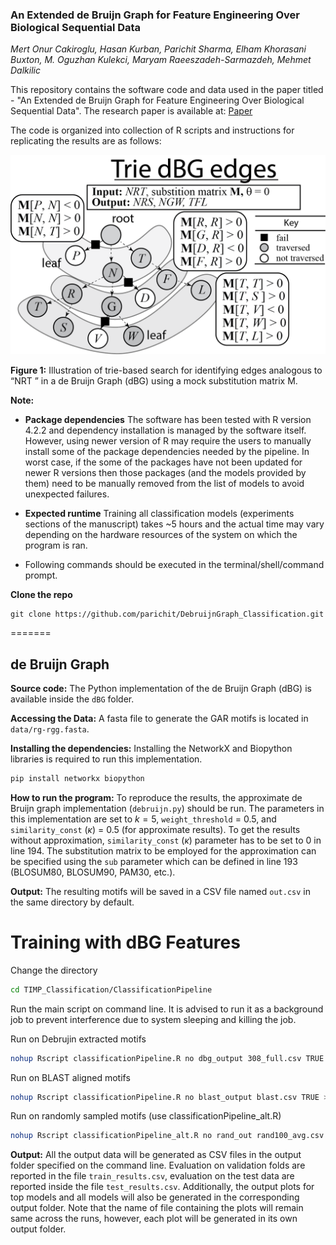 ### An Extended de Bruijn Graph for Feature Engineering Over Biological Sequential Data

_Mert Onur Cakiroglu, Hasan Kurban, Parichit Sharma, Elham Khorasani Buxton, M. Oguzhan Kulekci, Maryam Raeeszadeh-Sarmazdeh, Mehmet Dalkilic_

This repository contains the software code and data used in the paper titled - "An Extended de Bruijn Graph for Feature Engineering Over Biological Sequential Data". The research paper is available at: [Paper](https://iopscience.iop.org/article/10.1088/2632-2153/ad5fde)


The code is organized into collection of R scripts and instructions for replicating the results are as follows:

<div align="center">
  <img src="images/Figure1.png" alt="Image description" width="700">
  </br>
</div>

__Figure 1:__ Illustration of trie-based search for identifying edges analogous to “NRT ” in a
de Bruijn Graph (dBG) using a mock substitution matrix M.

**Note:** 

- __Package dependencies__ The software has been tested with R version 4.2.2 and dependency installation is managed by the software itself. However, using newer version of R may require the users to manually install some of the package dependencies needed by the pipeline. In worst case, if the some of the packages have not been updated for newer R versions then those packages (and the models provided by them) need to be manually removed from the list of models to avoid unexpected failures.

- __Expected runtime__ Training all classification models (experiments sections of the manuscript) takes ~5 hours and the actual time may vary depending on the hardware resources of the system on which the program is ran. 


- Following commands should be executed in the terminal/shell/command prompt.

**Clone the repo**

```
git clone https://github.com/parichit/DebruijnGraph_Classification.git
```

=======

## de Bruijn Graph


**Source code:** The Python implementation of the de Bruijn Graph (dBG) is available inside the `dBG` folder.

**Accessing the Data:** A fasta file to generate the GAR motifs is located in `data/rg-rgg.fasta`.

**Installing the dependencies:** Installing the NetworkX and Biopython libraries is required to run this implementation.
```bash
pip install networkx biopython
```

**How to run the program:** To reproduce the results, the approximate de Bruijn graph implementation (`debruijn.py`) should be run. The parameters in this implementation are set to $k=5$, `weight_threshold` = 0.5, and `similarity_const` ($\kappa$) = 0.5 (for approximate results). To get the results without approximation, `similarity_const` ($\kappa$) parameter has to be set to $0$ in line 194. The substitution matrix to be employed for the approximation can be specified using the `sub` parameter which can be defined in line 193 (BLOSUM80, BLOSUM90, PAM30, etc.).

**Output:** The resulting motifs will be saved in a CSV file named `out.csv` in the same directory by default.



# Training with dBG Features

Change the directory

```bash
cd TIMP_Classification/ClassificationPipeline
```

Run the main script on command line. It is advised to run it as a background job to prevent interference due to system sleeping and killing the job.

Run on Debrujin extracted motifs

```bash
nohup Rscript classificationPipeline.R no dbg_output 308_full.csv TRUE > dbg_job.log 2>&1 &
```

Run on BLAST aligned motifs

```bash
nohup Rscript classificationPipeline.R no blast_output blast.csv TRUE > BLAST_job.log 2>&1 &
```

Run on randomly sampled motifs (use classificationPipeline_alt.R)

```bash
nohup Rscript classificationPipeline_alt.R no rand_out rand100_avg.csv TRUE > rand_job.log 2>&1 &
```
**Output:** All the output data will be generated as CSV files in the output folder specified on the command line. Evaluation on validation folds are reported in the file `train_results.csv`, evaluation on the test data are reported inside the file `test_results.csv`. Additionally, the output plots for top models and all models will also be generated in the corresponding output folder. Note that the name of file containing the plots will remain same across the runs, however, each plot will be generated in its own output folder.
